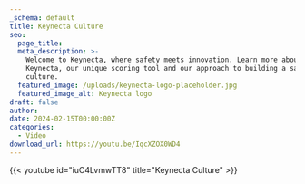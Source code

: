 ```yaml
---
_schema: default
title: Keynecta Culture
seo:
  page_title:
  meta_description: >-
    Welcome to Keynecta, where safety meets innovation. Learn more about
    Keynecta, our unique scoring tool and our approach to building a safety
    culture.
  featured_image: /uploads/keynecta-logo-placeholder.jpg
  featured_image_alt: Keynecta logo
draft: false
author:
date: 2024-02-15T00:00:00Z
categories:
  - Video
download_url: https://youtu.be/IqcXZOX0WD4
---
```

{{< youtube id="iuC4LvmwTT8" title="Keynecta Culture" >}}
